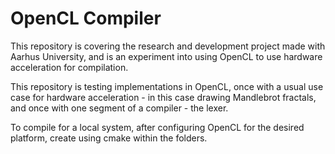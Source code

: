 # OpenCL Compiler

This repository is covering the research and development project made with Aarhus University, and is an experiment into using OpenCL to use hardware acceleration for compilation. 

This repository is testing implementations in OpenCL, once with a usual use case for hardware acceleration - in this case drawing Mandlebrot fractals, and once with one segment of a compiler - the lexer.

To compile for a local system, after configuring OpenCL for the desired platform, create using cmake within the folders.
